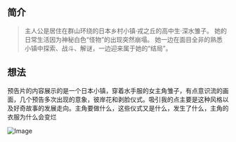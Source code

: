 ## 简介
> 主人公是居住在群山环绕的日本乡村小镇·戎之丘的高中生·深水雏子。 她的日常生活因为神秘白色“怪物”的出现突然崩塌。 她一边在面目全非的熟悉小镇中探索、战斗、解谜，一边迎来属于她的“结局”。
## 想法
预告片的内容展示的是一个日本小镇，穿着水手服的女主角雏子，有点意识流的画面，几个预告多次出现的意象，彼岸花和剥脸仪式。吸引我的点主要是这种风格以及好奇故事的发展走向。主角要做什么，这些仪式又是什么，发生了什么，主角的衣服为什么会变烂

![Image](https://github.com/user-attachments/assets/87e9f4f4-bf4d-4849-8544-e5a955023d26)
